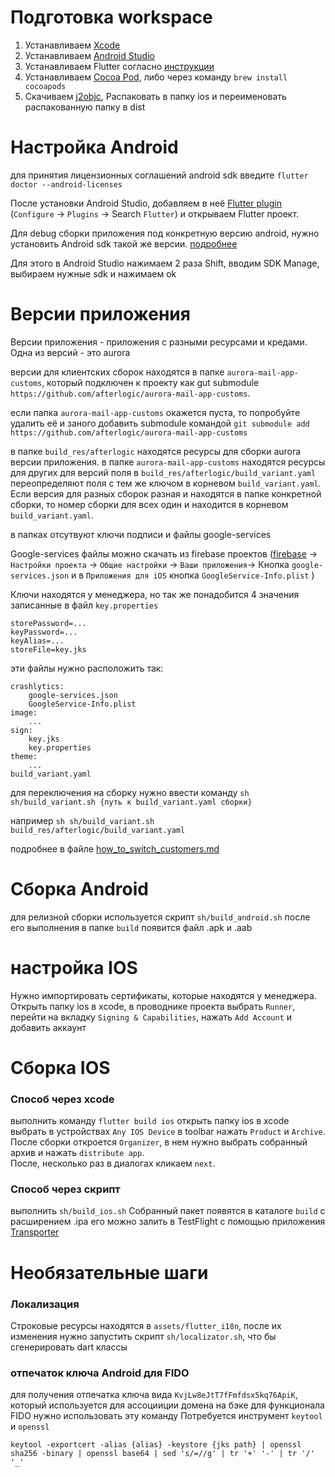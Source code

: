 # Подготовка workspace
1. Устанавливаем [Xcode](https://apps.apple.com/ru/app/xcode/id497799835?l=en&mt=12)
2. Устанавливаем [Android Studio](https://developer.android.com/studio)
3. Устанавливаем Flutter согласно [инструкции](https://flutter.dev/docs/get-started/install)
4. Устанавливаем [Cocoa Pod](https://cocoapods.org/), либо через команду `brew install cocoapods`
6. Скачиваем [j2objc](https://github.com/google/j2objc/releases/download/2.7/j2objc-2.7.zip), Распаковать в папку ios и переименовать распакованную папку в dist
# Настройка Android

для принятия лицензионных соглашений android sdk введите
`flutter doctor --android-licenses`

После установки Android Studio, добавляем в неё [Flutter plugin](https://plugins.jetbrains.com/plugin/9212-flutter)
(`Configure` -> `Plugins` -> Search `Flutter`)
и открываем Flutter проект.

Для debug сборки приложения под конкретную версию android, нужно установить Android sdk такой же версии.
[подробнее](https://developer.android.com/studio/releases/platforms)

Для этого в Android Studio нажимаем 2 раза Shift, вводим SDK Manage, выбираем нужные sdk и нажимаем ok

# Версии приложения
Версии приложения - приложения с разными ресурсами и кредами. Одна из версий - это aurora

версии для клиентских сборок находятся в папке `aurora-mail-app-customs`, который подключен к проекту как gut submodule `https://github.com/afterlogic/aurora-mail-app-customs`.

если папка `aurora-mail-app-customs` окажется пуста, то попробуйте удалить её и заного добавить submodule командой `git submodule add https://github.com/afterlogic/aurora-mail-app-customs`

в папке `build_res/afterlogic` находятся ресурсы для сборки aurora версии приложения. в папке `aurora-mail-app-customs` находятся ресурсы для других для версий
поля в  `build_res/afterlogic/build_variant.yaml` переопределяют поля с тем же ключом в корневом `build_variant.yaml`.
Если версия для разных сборок разная и находятся в папке конкретной сборки, то номер сборки для всех один и находится в корневом `build_variant.yaml`.

в папках отсутвуют ключи подписи и файлы google-services

Google-services файлы можно скачать из firebase проектов
([firebase](https://console.firebase.google.com) -> `Настройки проекта` -> `Общие настройки` -> `Ваши приложения`-> Кнопка `google-services.json` и в  `Приложения для iOS` кнопка `GoogleService-Info.plist` )

Ключи находятся у менеджера, но так же понадобится 4 значения записанные в файл `key.properties`
```
storePassword=...
keyPassword=...
keyAlias=...
storeFile=key.jks
```

эти файлы нужно расположить так:
```
crashlytics:
    google-services.json
    GoogleService-Info.plist
image:
    ...
sign:
    key.jks
    key.properties
theme:
    ...
build_variant.yaml 
```

для переключения на сборку нужно ввести команду `sh sh/build_variant.sh {путь к build_variant.yaml сборки}`

например  `sh sh/build_variant.sh build_res/afterlogic/build_variant.yaml`

подробнее в файле [how_to_switch_customers.md](./how_to_switch_customers.md)

# Сборка Android
для релизной сборки используется скрипт
`sh/build_android.sh`
после его выполнения в папке `build` появится файл .apk и .aab

# настройка IOS

Нужно импортировать сертификаты, которые находятся у менеджера.
Открыть папку ios в xcode, в проводнике проекта выбрать `Runner`,
перейти на вкладку `Signing & Capabilities`,
нажать `Add Account` и добавить аккаунт

# Сборка IOS

### Способ через xcode
выполнить команду `flutter build ios`
открыть папку ios в xcode
выбрать в устройствах `Any IOS Device`
в toolbar нажать `Product` и `Archive`.
После сборки откроется `Organizer`,
в нем нужно выбрать собранный архив и нажать `distribute app`.   
После, несколько раз в диалогах кликаем `next`.

### Способ через скрипт
выполнить `sh/build_ios.sh`
Собранный пакет появятся в каталоге `build` с расширением .ipa
его можно залить в TestFlight с помощью приложения [Transporter](https://apps.apple.com/ru/app/transporter/id1450874784?l=en&mt=12)

# Необязательные шаги

### Локализация
Строковые ресурсы находятся в `assets/flutter_i18n`,
после их изменения нужно запустить скрипт `sh/localizator.sh`, что бы сгенерировать dart классы

### отпечаток ключа Android для FIDO
для получения отпечатка ключа вида `KvjLw8eJtT7fFmfdsx5kq76ApiK`, который используется для ассоцииции домена на бэке для функционала FIDO
нужно использовать эту команду
Потребуется инструмент `keytool` и `openssl`

```keytool -exportcert -alias {alias} -keystore {jks path} | openssl sha256 -binary | openssl base64 | sed 's/=//g' | tr '+' '-' | tr '/' '_'```
